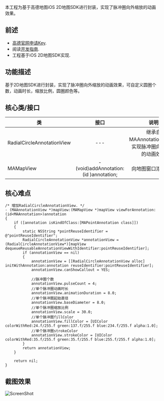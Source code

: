 本工程为基于高德地图iOS 2D地图SDK进行封装，实现了脉冲圈向外缩放的动画效果。
## 前述 ##
- [高德官网申请Key](http://lbs.amap.com/dev/#/).
- 阅读[开发指南](http://lbs.amap.com/api/ios-sdk/summary/).
- 工程基于iOS 2D地图SDK实现.

## 功能描述 ##
基于2D地图SDK进行封装，实现了脉冲圈向外缩放的动画效果，可自定义圆圈个数，动画时长，缩放比例，圆圈颜色等。

## 核心类/接口 ##
| 类    | 接口  | 说明   | 版本  |
| -----|:-----:|:-----:|:-----:|
| RadialCircleAnnotationView | --- | 继承自MAAnnotationView，实现脉冲圈向外缩放的动画效果 | --- |
| MAMapView | - (void)addAnnotation:(id <MAAnnotation>)annotation; | 向地图窗口添加标注 | v4.0.0 |

## 核心难点 ##

```
/* 增加RadialCircleAnnotationView. */
- (MAAnnotationView *)mapView:(MAMapView *)mapView viewForAnnotation:(id<MAAnnotation>)annotation
{
    if ([annotation isKindOfClass:[MAPointAnnotation class]])
    {
        static NSString *pointReuseIdentifier = @"pointReuseIdentifier";
        RadialCircleAnnotationView *annotationView = (RadialCircleAnnotationView*)[mapView dequeueReusableAnnotationViewWithIdentifier:pointReuseIdentifier];
        if (annotationView == nil)
        {
            annotationView = [[RadialCircleAnnotationView alloc] initWithAnnotation:annotation reuseIdentifier:pointReuseIdentifier];
            annotationView.canShowCallout = YES;
            
            //脉冲圈个数
            annotationView.pulseCount = 4;
            //单个脉冲圈动画时长
            annotationView.animationDuration = 8.0;
            //单个脉冲圈起始直径
            annotationView.baseDiameter = 8.0;
            //单个脉冲圈缩放比例
            annotationView.scale = 30.0;
            //单个脉冲圈fillColor
            annotationView.fillColor = [UIColor colorWithRed:24.f/255.f green:137.f/255.f blue:234.f/255.f alpha:1.0];
            //单个脉冲圈strokeColor
            annotationView.strokeColor = [UIColor colorWithRed:35.f/255.f green:35.f/255.f blue:255.f/255.f alpha:1.0];
        }
        return annotationView;
    }
    
    return nil;
}
```
## 截图效果 ##

![ScreenShot](https://raw.githubusercontent.com/amap-demo/iOS-location-circle/master/IMG_00.PNG)

